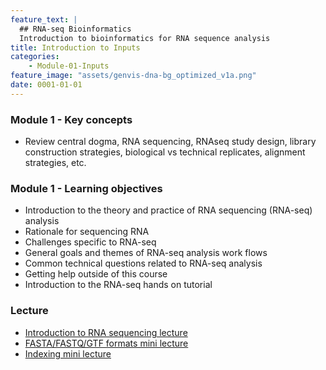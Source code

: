 ```yaml
---
feature_text: |
  ## RNA-seq Bioinformatics
  Introduction to bioinformatics for RNA sequence analysis
title: Introduction to Inputs
categories:
    - Module-01-Inputs
feature_image: "assets/genvis-dna-bg_optimized_v1a.png"
date: 0001-01-01
---
```


### Module 1 - Key concepts
* Review central dogma, RNA sequencing, RNAseq study design, library construction strategies, biological vs technical replicates, alignment strategies, etc.

### Module 1 - Learning objectives
* Introduction to the theory and practice of RNA sequencing (RNA-seq) analysis
* Rationale for sequencing RNA
* Challenges specific to RNA-seq
* General goals and themes of RNA-seq analysis work flows
* Common technical questions related to RNA-seq analysis
* Getting help outside of this course
* Introduction to the RNA-seq hands on tutorial


### Lecture
* [Introduction to RNA sequencing lecture](https://github.com/griffithlab/rnabio.org/blob/master/assets/lectures/cbw/2021/full/RNASeq_Module1_IntrotoRNA.pdf)
* [FASTA/FASTQ/GTF formats mini lecture](https://github.com/griffithlab/rnabio.org/blob/master/assets/lectures/cbw/2021/mini/RNASeq_MiniLecture_01_01_FASTA_FASTQ_GTF.pdf)
* [Indexing mini lecture](https://github.com/griffithlab/rnabio.org/blob/master/assets/lectures/cbw/2021/mini/RNASeq_MiniLecture_01_02_Indexing.pdf)
